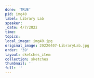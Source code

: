 ```yaml
---
done: 'TRUE'
pid: img40
label: Library Lab
speaker:
_date: 4/7/2022
time:
topics:
local_image: img40.jpg
original_image: 20220407-LibraryLab.jpg
order: '39'
layout: sketches_item
collection: sketches
thumbnail: ''
full: ''
---
```

